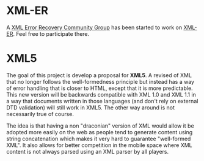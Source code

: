 # XML-ER #

A [XML Error Recovery Community Group](http://www.w3.org/community/xml-er/) has been started to work on [XML-ER](http://dvcs.w3.org/hg/xml-er/raw-file/tip/Overview.html). Feel free to participate there.

# XML5 #

The goal of this project is develop a proposal for **XML5**. A revised of XML that no longer follows the well-formedness principle but instead has a way of error handling that is closer to HTML, except that it is more predictable. This new version will be backwards compatible with XML 1.0 and XML 1.1 in a way that documents written in those languages (and don't rely on external DTD validation) will still work in XML5. The other way around is not necessarily true of course.

The idea is that having a non "draconian" version of XML would allow it be adopted more easily on the web as people tend to generate content using string concatenation which makes it very hard to guarantee "well-formed XML". It also allows for better competition in the mobile space where XML content is not always parsed using an XML parser by all players.